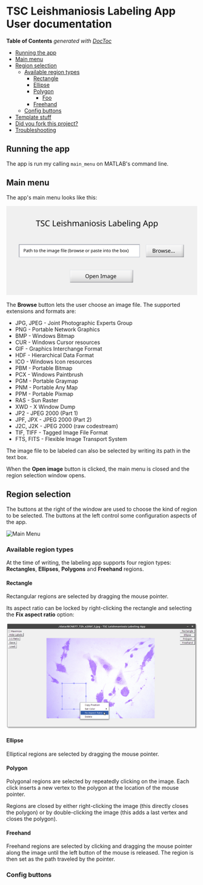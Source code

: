 # TSC Leishmaniosis Labeling App User documentation

<!-- START doctoc generated TOC please keep comment here to allow auto update -->
<!-- DON'T EDIT THIS SECTION, INSTEAD RE-RUN doctoc TO UPDATE -->
**Table of Contents**  *generated with [DocToc](https://github.com/thlorenz/doctoc)*

- [Running the app](#running-the-app)
- [Main menu](#main-menu)
- [Region selection](#region-selection)
    - [Available region types](#available-region-types)
        - [Rectangle](#rectangle)
        - [Ellipse](#ellipse)
        - [Polygon](#polygon)
            - [Foo](#foo)
        - [Freehand](#freehand)
    - [Config buttons](#config-buttons)
- [Template stuff](#template-stuff)
- [Did you fork this project?](#did-you-fork-this-project)
- [Troubleshooting](#troubleshooting)

<!-- END doctoc generated TOC please keep comment here to allow auto update -->

## Running the app

The app is run my calling `main_menu` on MATLAB's command line.

## Main menu

The app's main menu looks like this:

![Main Menu](screenshots/main_menu.svg)

The **Browse** button lets the user choose an image file. The supported
extensions and formats are:

- JPG, JPEG - Joint Photographic Experts Group
- PNG - Portable Network Graphics
- BMP - Windows Bitmap
- CUR - Windows Cursor resources
- GIF - Graphics Interchange Format
- HDF - Hierarchical Data Format
- ICO - Windows Icon resources
- PBM - Portable Bitmap
- PCX - Windows Paintbrush
- PGM - Portable Graymap
- PNM - Portable Any Map
- PPM - Portable Pixmap
- RAS - Sun Raster
- XWD - X Window Dump
- JP2 - JPEG 2000 (Part 1)
- JPF, JPX - JPEG 2000 (Part 2)
- J2C, J2K - JPEG 2000 (raw codestream)
- TIF, TIFF - Tagged Image File Format
- FTS, FITS - Flexible Image Transport System

The image file to be labeled can also be selected by writing its path in the
text box.

When the **Open image** button is clicked, the main menu is closed and the
region selection window opens.

## Region selection

The buttons at the right of the window are used to choose the kind of region to
be selected. The buttons at the left control some configuration aspects of the
app.

![Main Menu](screenshots/region_selection.svg)

### Available region types

At the time of writing, the labeling app supports four region types:
**Rectangles**, **Ellipses**, **Polygons** and **Freehand** regions.

#### Rectangle

Rectangular regions are selected by dragging the mouse pointer.

Its aspect ratio can be locked by right-clicking the rectangle and selecting the
**Fix aspect ratio** option:

![Fix rectangle aspect ratio](screenshots/rect_fix_aspect_ratio.png)

#### Ellipse

Elliptical regions are selected by dragging the mouse pointer.

#### Polygon

Polygonal regions are selected by repeatedly clicking on the image. Each click
inserts a new vertex to the polygon at the location of the mouse pointer.

Regions are closed by either right-clicking the image (this directly closes the
polygon) or by double-clicking the image (this adds a last vertex and closes the
polygon).

#### Freehand

Freehand regions are selected by clicking and dragging the mouse pointer along
the image until the left button of the mouse is released. The region is then set
as the path traveled by the pointer.

### Config buttons

<!--## Template stuff

To use this project as your user/group website, you will need one additional
step: just rename your project to `namespace.gitlab.io`, where `namespace` is
your `username` or `groupname`. This can be done by navigating to your
project's **Settings**.

Read more about [user/group Pages][userpages] and [project Pages][projpages].

## Did you fork this project?

If you forked this project for your own use, please go to your project's
**Settings** and remove the forking relationship, which won't be necessary
unless you want to contribute back to the upstream project.

## Troubleshooting

1. CSS is missing! That means two things:

    Either that you have wrongly set up the CSS URL in your templates, or
    your static generator has a configuration option that needs to be explicitly
    set in order to serve static assets under a relative URL.

----

Forked from @VeraKolotyuk

[ci]: https://about.gitlab.com/gitlab-ci/
[harp]: http://harpjs.com/
[install]: http://harpjs.com/docs/quick-start
[documentation]: http://harpjs.com/docs/
[userpages]: http://doc.gitlab.com/ee/pages/README.html#user-or-group-pages
[projpages]: http://doc.gitlab.com/ee/pages/README.html#project-pages
-->
